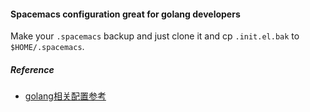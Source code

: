 #### Spacemacs configuration great for golang developers

Make your `.spacemacs` backup and just clone it and cp `.init.el.bak` to `$HOME/.spacemacs`.


##### Reference
- [golang相关配置参考](https://segmentfault.com/a/1190000008156232)
